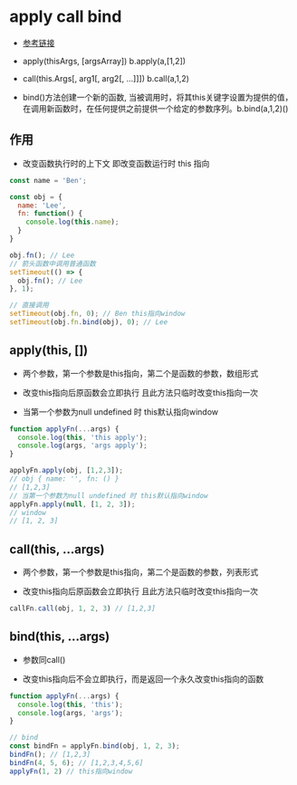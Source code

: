 # apply call bind

* [参考链接](https://mp.weixin.qq.com/s/jpnsDcfybw7h31WYv0ZClw)

* apply(thisArgs, [argsArray])  b.apply(a,[1,2]) 

* call(this.Args[, arg1[, arg2[, ...]]])  b.call(a,1,2) 

* bind()方法创建一个新的函数, 当被调用时，将其this关键字设置为提供的值，  
  在调用新函数时，在任何提供之前提供一个给定的参数序列。b.bind(a,1,2)()

## 作用

* 改变函数执行时的上下文 即改变函数运行时 this 指向

```js
const name = 'Ben';

const obj = {
  name: 'Lee',
  fn: function() {
    console.log(this.name);
  }
}

obj.fn(); // Lee
// 箭头函数中调用普通函数
setTimeout(() => {
  obj.fn(); // Lee
}, 1);

// 直接调用
setTimeout(obj.fn, 0); // Ben this指向window
setTimeout(obj.fn.bind(obj), 0); // Lee
```

## apply(this, [])

* 两个参数，第一个参数是this指向，第二个是函数的参数，数组形式

* 改变this指向后原函数会立即执行 且此方法只临时改变this指向一次

* 当第一个参数为null undefined 时 this默认指向window

```js
function applyFn(...args) {
  console.log(this, 'this apply'); 
  console.log(args, 'args apply');
}

applyFn.apply(obj, [1,2,3]);
// obj { name: '', fn: () }
// [1,2,3]
// 当第一个参数为null undefined 时 this默认指向window
applyFn.apply(null, [1, 2, 3]);
// window 
// [1, 2, 3]
```

## call(this, ...args)

* 两个参数，第一个参数是this指向，第二个是函数的参数，列表形式

* 改变this指向后原函数会立即执行 且此方法只临时改变this指向一次

```js
callFn.call(obj, 1, 2, 3) // [1,2,3]
```

## bind(this, ...args)

* 参数同call()

* 改变this指向后不会立即执行，而是返回一个永久改变this指向的函数

```js
function applyFn(...args) {
  console.log(this, 'this');
  console.log(args, 'args');
}

// bind
const bindFn = applyFn.bind(obj, 1, 2, 3);
bindFn(); // [1,2,3]
bindFn(4, 5, 6); // [1,2,3,4,5,6]
applyFn(1, 2) // this指向window
```